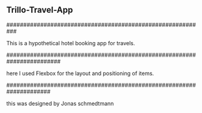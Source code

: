 ## Trillo-Travel-App

###########################################################

This is a hypothetical hotel booking app for travels. 

########################################################################

here I used Flexbox  for the layout and positioning of items.


#####################################################################

this was designed by Jonas schmedtmann
